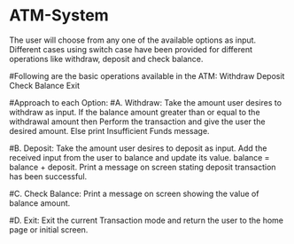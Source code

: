 # ATM-System

The user will choose from any one of the available options as input. Different cases using switch case have been provided for different operations like withdraw, deposit and check balance.

#Following are the basic operations available in the ATM:
Withdraw
Deposit
Check Balance
Exit

#Approach to each Option:
#A. Withdraw:
Take the amount user desires to withdraw as input.
If the balance amount greater than or equal to the withdrawal amount then Perform the transaction and give the user the desired amount.
Else print Insufficient Funds message.

#B. Deposit:
Take the amount user desires to deposit as input.
Add the received input from the user to balance and update its value.
balance = balance + deposit.
Print a message on screen stating deposit transaction has been successful.

#C. Check Balance:
Print a message on screen showing the value of balance amount.

#D. Exit:
Exit the current Transaction mode and return the user to the home page or initial screen.
